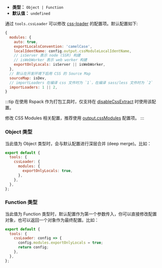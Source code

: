 - **类型：** `Object | Function`
- **默认值：** `undefined`

通过 `tools.cssLoader` 可以修改 [css-loader](https://github.com/webpack-contrib/css-loader) 的配置项。默认配置如下:

```js
{
  modules: {
    auto: true,
    exportLocalsConvention: 'camelCase',
    localIdentName: config.output.cssModuleLocalIdentName,
    // isServer 表示 node (SSR) 构建
    // isWebWorker 表示 web worker 构建
    exportOnlyLocals: isServer || isWebWorker,
  },
  // 默认在开发环境下启用 CSS 的 Source Map
  sourceMap: isDev,
  // importLoaders 在编译 css 文件时为 `1`，在编译 sass/less 文件时为 `2`
  importLoaders: 1 || 2,
}
```

:::tip
在使用 Rspack 作为打包工具时，仅支持在 [disableCssExtract](https://modernjs.dev/builder/api/config-output.html#outputdisablecssextract) 时使用该配置。

修改 CSS Modules 相关配置，推荐使用 [output.cssModules](https://modernjs.dev/builder/api/config-output.html#outputcssmodules) 配置项。
:::

### Object 类型

当此值为 Object 类型时，会与默认配置进行深层合并 (deep merge)。比如：

```js
export default {
  tools: {
    cssLoader: {
      modules: {
        exportOnlyLocals: true,
      },
    },
  },
};
```

### Function 类型

当此值为 Function 类型时，默认配置作为第一个参数传入，你可以直接修改配置对象，也可以返回一个对象作为最终配置。比如：

```js
export default {
  tools: {
    cssLoader: config => {
      config.modules.exportOnlyLocals = true;
      return config;
    },
  },
};
```
